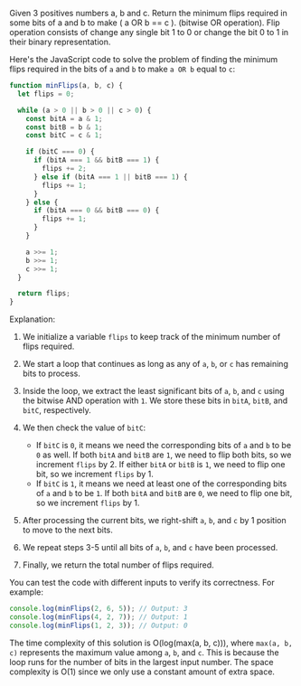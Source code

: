 Given 3 positives numbers a, b and c. Return the minimum flips required in some bits of a and b to make ( a OR b == c ). (bitwise OR operation).
Flip operation consists of change any single bit 1 to 0 or change the bit 0 to 1 in their binary representation.


Here's the JavaScript code to solve the problem of finding the minimum flips required in the bits of `a` and `b` to make `a OR b` equal to `c`:

```javascript
function minFlips(a, b, c) {
  let flips = 0;

  while (a > 0 || b > 0 || c > 0) {
    const bitA = a & 1;
    const bitB = b & 1;
    const bitC = c & 1;

    if (bitC === 0) {
      if (bitA === 1 && bitB === 1) {
        flips += 2;
      } else if (bitA === 1 || bitB === 1) {
        flips += 1;
      }
    } else {
      if (bitA === 0 && bitB === 0) {
        flips += 1;
      }
    }

    a >>= 1;
    b >>= 1;
    c >>= 1;
  }

  return flips;
}
```

Explanation:

1. We initialize a variable `flips` to keep track of the minimum number of flips required.

2. We start a loop that continues as long as any of `a`, `b`, or `c` has remaining bits to process.

3. Inside the loop, we extract the least significant bits of `a`, `b`, and `c` using the bitwise AND operation with `1`. We store these bits in `bitA`, `bitB`, and `bitC`, respectively.

4. We then check the value of `bitC`:
   - If `bitC` is `0`, it means we need the corresponding bits of `a` and `b` to be `0` as well. If both `bitA` and `bitB` are `1`, we need to flip both bits, so we increment `flips` by 2. If either `bitA` or `bitB` is `1`, we need to flip one bit, so we increment `flips` by 1.
   - If `bitC` is `1`, it means we need at least one of the corresponding bits of `a` and `b` to be `1`. If both `bitA` and `bitB` are `0`, we need to flip one bit, so we increment `flips` by 1.

5. After processing the current bits, we right-shift `a`, `b`, and `c` by 1 position to move to the next bits.

6. We repeat steps 3-5 until all bits of `a`, `b`, and `c` have been processed.

7. Finally, we return the total number of flips required.

You can test the code with different inputs to verify its correctness. For example:

```javascript
console.log(minFlips(2, 6, 5)); // Output: 3
console.log(minFlips(4, 2, 7)); // Output: 1
console.log(minFlips(1, 2, 3)); // Output: 0
```

The time complexity of this solution is O(log(max(a, b, c))), where `max(a, b, c)` represents the maximum value among `a`, `b`, and `c`. This is because the loop runs for the number of bits in the largest input number. The space complexity is O(1) since we only use a constant amount of extra space.
